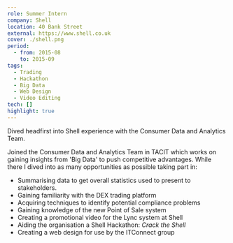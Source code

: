 ```yaml
---
role: Summer Intern
company: Shell
location: 40 Bank Street
external: https://www.shell.co.uk
cover: ./shell.png
period:
  - from: 2015-08
    to: 2015-09
tags:
  - Trading
  - Hackathon
  - Big Data
  - Web Design
  - Video Editing
tech: []
highlight: true
---
```


Dived headfirst into Shell experience with the Consumer Data and Analytics Team.

<!-- end -->

Joined the Consumer Data and Analytics Team in TACIT which works on gaining insights from 'Big Data' to push competitive advantages. While there I dived into as many opportunities as possible taking part in:

- Summarising data to get overall statistics used to present to stakeholders.
- Gaining familiarity with the DEX trading platform
- Acquiring techniques to identify potential compliance problems
- Gaining knowledge of the new Point of Sale system
- Creating a promotional video for the Lync system at Shell
- Aiding the organisation a Shell Hackathon: _Crack the Shell_
- Creating a web design for use by the ITConnect group
